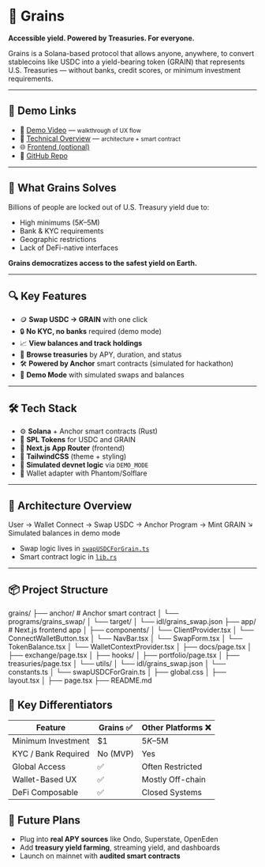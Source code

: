 # 🌾 Grains

**Accessible yield. Powered by Treasuries. For everyone.**

Grains is a Solana-based protocol that allows anyone, anywhere, to convert stablecoins like USDC into a yield-bearing token (GRAIN) that represents U.S. Treasuries — without banks, credit scores, or minimum investment requirements.

---

## 🚀 Demo Links

- 🎥 [Demo Video](https://youtu.be/YOUR_DEMO_LINK) — <small>walkthrough of UX flow</small>
- 🎥 [Technical Overview](https://youtu.be/YOUR_TECH_LINK) — <small>architecture + smart contract</small>
- 🌐 [Frontend (optional)](https://grains.vercel.app)
- 🧠 [GitHub Repo](https://github.com/YOUR_NAME/grains)

---

## 🧩 What Grains Solves

Billions of people are locked out of U.S. Treasury yield due to:

- High minimums ($5K–$5M)
- Bank & KYC requirements
- Geographic restrictions
- Lack of DeFi-native interfaces

**Grains democratizes access to the safest yield on Earth.**

---

## 🔍 Key Features

- 🪙 **Swap USDC → GRAIN** with one click
- 🔒 **No KYC, no banks** required (demo mode)
- 📈 **View balances and track holdings**
- 📂 **Browse treasuries** by APY, duration, and status
- 🛠 **Powered by Anchor** smart contracts (simulated for hackathon)
- 🧪 **Demo Mode** with simulated swaps and balances

---

## 🛠️ Tech Stack

- ⚙️ **Solana** + Anchor smart contracts (Rust)
- 🎯 **SPL Tokens** for USDC and GRAIN
- 🧪 **Next.js App Router** (frontend)
- 🎨 **TailwindCSS** (theme + styling)
- 🔄 **Simulated devnet logic** via `DEMO_MODE`
- 🔐 Wallet adapter with Phantom/Solflare

---

## 🔬 Architecture Overview

User → Wallet Connect → Swap USDC → Anchor Program → Mint GRAIN
↘ Simulated balances in demo mode


- Swap logic lives in [`swapUSDCForGrain.ts`](src/app/utils/swapUSDCForGrain.ts)
- Smart contract logic in [`lib.rs`](anchor/programs/grains_swap/src/lib.rs)

---

## 📦 Project Structure

grains/
├── anchor/ # Anchor smart contract
│ └── programs/grains_swap/
│ └── target/
│   └── idl/grains_swap.json
├── app/ # Next.js frontend app
│ ├── components/
│   └── ClientProvider.tsx
│   └── ConnectWalletButton.tsx
│   └── NavBar.tsx
│   └── SwapForm.tsx
│   └── TokenBalance.tsx
│   └── WalletContextProvider.tsx
│ ├── docs/page.tsx
│ ├── exchange/page.tsx
│ ├── hooks/
│ ├── portfolio/page.tsx
│ ├── treasuries/page.tsx
│ └── utils/
│   └── idl/grains_swap.json
│   └── constants.ts
│   └── swapUSDCForGrain.ts
│ ├── global.css
│ ├── layout.tsx
│ ├── page.tsx
├── README.md


## 🧩 Key Differentiators

| Feature               | Grains ✅ | Other Platforms ❌ |
|-----------------------|----------|--------------------|
| Minimum Investment     | $1       | $5K–$5M            |
| KYC / Bank Required    | No (MVP) | Yes                |
| Global Access          | ✅       | Often Restricted   |
| Wallet-Based UX        | ✅       | Mostly Off-chain   |
| DeFi Composable        | ✅       | Closed Systems     |

## 🧱 Future Plans

- Plug into **real APY sources** like Ondo, Superstate, OpenEden
- Add **treasury yield farming**, streaming yield, and dashboards
- Launch on mainnet with **audited smart contracts**
